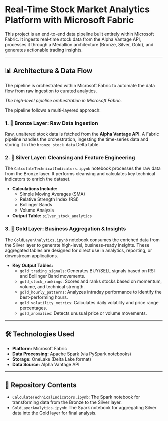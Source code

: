 # Real-Time Stock Market Analytics Platform with Microsoft Fabric

This project is an end-to-end data pipeline built entirely within Microsoft Fabric. It ingests real-time stock data from the Alpha Vantage API, processes it through a Medallion architecture (Bronze, Silver, Gold), and generates actionable trading insights.

---

## 📊 Architecture & Data Flow

The pipeline is orchestrated within Microsoft Fabric to automate the data flow from raw ingestion to curated analytics.

*The high-level pipeline orchestration in Microsoft Fabric.*

The pipeline follows a multi-layered approach:

### 1. 🥉 Bronze Layer: Raw Data Ingestion
Raw, unaltered stock data is fetched from the **Alpha Vantage API**. A Fabric pipeline handles the orchestration, ingesting the time-series data and storing it in the `bronze_stock_data` Delta table.

### 2. 🥈 Silver Layer: Cleansing and Feature Engineering
The `CalculateTechnicalIndicators.ipynb` notebook processes the raw data from the Bronze layer. It performs cleansing and calculates key technical indicators to enrich the dataset.

* **Calculations Include:**
    * Simple Moving Averages (SMA)
    * Relative Strength Index (RSI)
    * Bollinger Bands
    * Volume Analysis
* **Output Table:** `silver_stock_analytics`

### 3. 🥇 Gold Layer: Business Aggregation & Insights
The `GoldLayerAnalytics.ipynb` notebook consumes the enriched data from the Silver layer to generate high-level, business-ready insights. These aggregated tables are designed for direct use in analytics, reporting, or downstream applications.

* **Key Output Tables:**
    * `gold_trading_signals`: Generates BUY/SELL signals based on RSI and Bollinger Band movements.
    * `gold_stock_rankings`: Scores and ranks stocks based on momentum, volume, and technical strength.
    * `gold_hourly_patterns`: Analyzes intraday performance to identify the best-performing hours.
    * `gold_volatility_metrics`: Calculates daily volatility and price range percentages.
    * `gold_anomalies`: Detects unusual price or volume movements.

---

## 🛠️ Technologies Used

* **Platform:** Microsoft Fabric
* **Data Processing:** Apache Spark (via PySpark notebooks)
* **Storage:** OneLake (Delta Lake format)
* **Data Source:** Alpha Vantage API

---

## 📓 Repository Contents

* `CalculateTechnicalIndicators.ipynb`: The Spark notebook for transforming data from the Bronze to the Silver layer.
* `GoldLayerAnalytics.ipynb`: The Spark notebook for aggregating Silver data into the Gold layer for final analysis.
